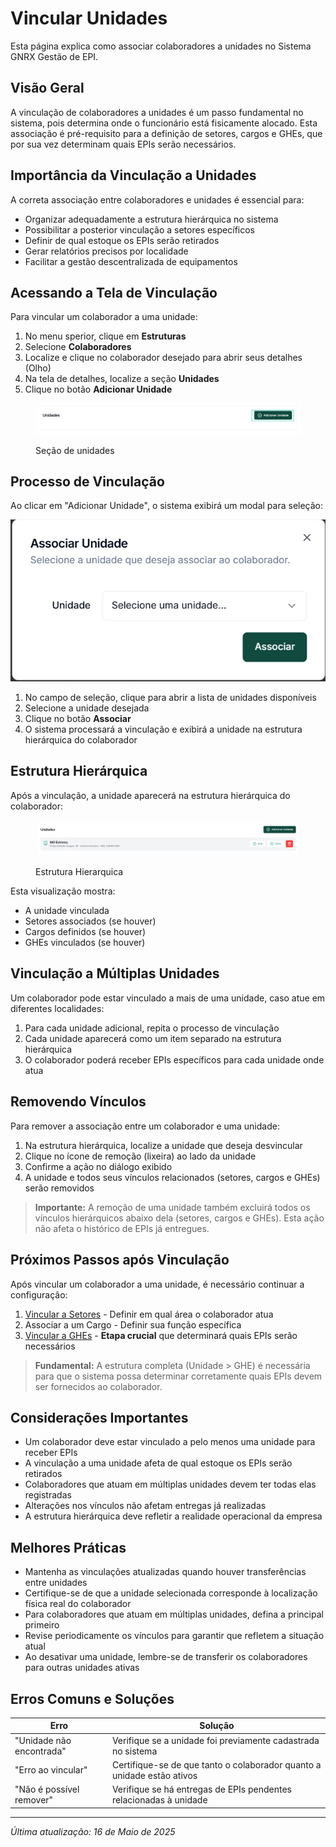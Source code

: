 # Vincular Unidades

Esta página explica como associar colaboradores a unidades no Sistema GNRX Gestão de EPI.

## Visão Geral

A vinculação de colaboradores a unidades é um passo fundamental no sistema, pois determina onde o funcionário está fisicamente alocado. Esta associação é pré-requisito para a definição de setores, cargos e GHEs, que por sua vez determinam quais EPIs serão necessários.

## Importância da Vinculação a Unidades

A correta associação entre colaboradores e unidades é essencial para:

* Organizar adequadamente a estrutura hierárquica no sistema
* Possibilitar a posterior vinculação a setores específicos
* Definir de qual estoque os EPIs serão retirados
* Gerar relatórios precisos por localidade
* Facilitar a gestão descentralizada de equipamentos

## Acessando a Tela de Vinculação

Para vincular um colaborador a uma unidade:

1. No menu sperior, clique em **Estruturas**
2. Selecione **Colaboradores**
3. Localize e clique no colaborador desejado para abrir seus detalhes (Olho)
4. Na tela de detalhes, localize a seção **Unidades**
5. Clique no botão **Adicionar Unidade**

<figure><img src="../../.gitbook/assets/image (9).png" alt=""><figcaption><p>Seção de unidades</p></figcaption></figure>

## Processo de Vinculação

Ao clicar em "Adicionar Unidade", o sistema exibirá um modal para seleção:

![Modal Associar Unidade](<../../.gitbook/assets/image (10).png>)

1. No campo de seleção, clique para abrir a lista de unidades disponíveis
2. Selecione a unidade desejada
3. Clique no botão **Associar**
4. O sistema processará a vinculação e exibirá a unidade na estrutura hierárquica do colaborador

## Estrutura Hierárquica

Após a vinculação, a unidade aparecerá na estrutura hierárquica do colaborador:

<figure><img src="../../.gitbook/assets/image (11).png" alt=""><figcaption><p>Estrutura Hierarquica</p></figcaption></figure>

Esta visualização mostra:

* A unidade vinculada
* Setores associados (se houver)
* Cargos definidos (se houver)
* GHEs vinculados (se houver)

## Vinculação a Múltiplas Unidades

Um colaborador pode estar vinculado a mais de uma unidade, caso atue em diferentes localidades:

1. Para cada unidade adicional, repita o processo de vinculação
2. Cada unidade aparecerá como um item separado na estrutura hierárquica
3. O colaborador poderá receber EPIs específicos para cada unidade onde atua

## Removendo Vínculos

Para remover a associação entre um colaborador e uma unidade:

1. Na estrutura hierárquica, localize a unidade que deseja desvincular
2. Clique no ícone de remoção (lixeira) ao lado da unidade
3. Confirme a ação no diálogo exibido
4. A unidade e todos seus vínculos relacionados (setores, cargos e GHEs) serão removidos

> **Importante:** A remoção de uma unidade também excluirá todos os vínculos hierárquicos abaixo dela (setores, cargos e GHEs). Esta ação não afeta o histórico de EPIs já entregues.

## Próximos Passos após Vinculação

Após vincular um colaborador a uma unidade, é necessário continuar a configuração:

1. [Vincular a Setores](vincular-setores.md) - Definir em qual área o colaborador atua
2. Associar a um Cargo - Definir sua função específica
3. [Vincular a GHEs](vincular-ghe.md) - **Etapa crucial** que determinará quais EPIs serão necessários

> **Fundamental:** A estrutura completa (Unidade > GHE) é necessária para que o sistema possa determinar corretamente quais EPIs devem ser fornecidos ao colaborador.

## Considerações Importantes

* Um colaborador deve estar vinculado a pelo menos uma unidade para receber EPIs
* A vinculação a uma unidade afeta de qual estoque os EPIs serão retirados
* Colaboradores que atuam em múltiplas unidades devem ter todas elas registradas
* Alterações nos vínculos não afetam entregas já realizadas
* A estrutura hierárquica deve refletir a realidade operacional da empresa

## Melhores Práticas

* Mantenha as vinculações atualizadas quando houver transferências entre unidades
* Certifique-se de que a unidade selecionada corresponde à localização física real do colaborador
* Para colaboradores que atuam em múltiplas unidades, defina a principal primeiro
* Revise periodicamente os vínculos para garantir que refletem a situação atual
* Ao desativar uma unidade, lembre-se de transferir os colaboradores para outras unidades ativas

## Erros Comuns e Soluções

| Erro                     | Solução                                                                |
| ------------------------ | ---------------------------------------------------------------------- |
| "Unidade não encontrada" | Verifique se a unidade foi previamente cadastrada no sistema           |
| "Erro ao vincular"       | Certifique-se de que tanto o colaborador quanto a unidade estão ativos |
| "Não é possível remover" | Verifique se há entregas de EPIs pendentes relacionadas à unidade      |

***

_Última atualização: 16 de Maio de 2025_
